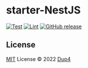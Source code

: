 # starter-NestJS

[![Test](https://github.com/Dup4/starter-nestjs/actions/workflows/test.yml/badge.svg)](https://github.com/Dup4/starter-nestjs/actions/workflows/test.yml)
[![Lint](https://github.com/Dup4/starter-nestjs/actions/workflows/lint.yml/badge.svg)](https://github.com/Dup4/starter-nestjs/actions/workflows/lint.yml)
[![GitHub release](https://img.shields.io/github/release/Dup4/starter-nestjs.svg)](https://GitHub.com/Dup4/starter-nestjs/releases/)

## License

[MIT](./LICENSE) License © 2022 [Dup4](https://github.com/Dup4)
